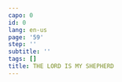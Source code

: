 ```yaml
---
capo: 0
id: 0
lang: en-us
page: '59'
step: ''
subtitle: ''
tags: []
title: THE LORD IS MY SHEPHERD
---
```

